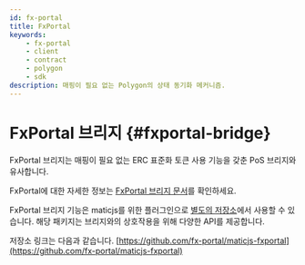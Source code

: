 ```yaml
---
id: fx-portal
title: FxPortal
keywords:
    - fx-portal
    - client
    - contract
    - polygon
    - sdk
description: 매핑이 필요 없는 Polygon의 상태 동기화 메커니즘.
---
```


# FxPortal 브리지 {#fxportal-bridge}

FxPortal 브리지는 매핑이 필요 없는 ERC 표준화 토큰 사용 기능을 갖춘 PoS 브리지와 유사합니다.

FxPortal에 대한 자세한 정보는 [FxPortal 브리지 문서](https://docs.polygon.technology/docs/develop/l1-l2-communication/fx-portal)를 확인하세요.

FxPortal 브리지 기능은 maticjs를 위한 플러그인으로 [별도의 저장소](https://github.com/fx-portal/maticjs-fxportal)에서 사용할 수 있습니다. 해당 패키지는 브리지와의 상호작용을 위해 다양한 API를 제공합니다.

저장소 링크는 다음과 같습니다. [https://github.com/fx-portal/maticjs-fxportal](https://github.com/fx-portal/maticjs-fxportal)
